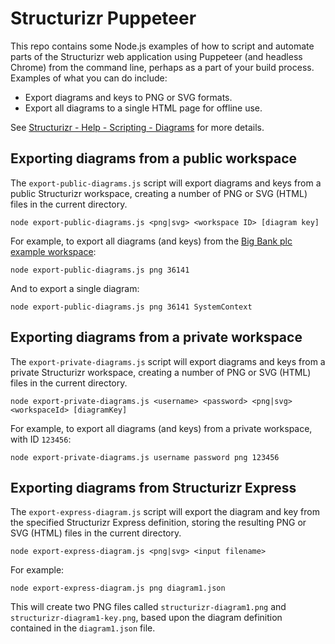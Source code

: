 # Structurizr Puppeteer

This repo contains some Node.js examples of how to script and automate parts of the Structurizr web application using Puppeteer (and headless Chrome) from the command line, perhaps as a part of your build process. Examples of what you can do include:

- Export diagrams and keys to PNG or SVG formats.
- Export all diagrams to a single HTML page for offline use. 

See [Structurizr - Help - Scripting - Diagrams](https://structurizr.com/help/scripting-diagrams) for more details.

## Exporting diagrams from a public workspace

The ```export-public-diagrams.js``` script will export diagrams and keys from a public Structurizr workspace, creating a number of PNG or SVG (HTML) files in the current directory.

```
node export-public-diagrams.js <png|svg> <workspace ID> [diagram key]
```

For example, to export all diagrams (and keys) from the [Big Bank plc example workspace](https://structurizr.com/share/36141/diagrams):

```
node export-public-diagrams.js png 36141
```

And to export a single diagram:

```
node export-public-diagrams.js png 36141 SystemContext
```

## Exporting diagrams from a private workspace

The ```export-private-diagrams.js``` script will export diagrams and keys from a private Structurizr workspace, creating a number of PNG or SVG (HTML) files in the current directory.

```
node export-private-diagrams.js <username> <password> <png|svg> <workspaceId> [diagramKey]
```

For example, to export all diagrams (and keys) from a private workspace, with ID ```123456```:

```
node export-private-diagrams.js username password png 123456
```

## Exporting diagrams from Structurizr Express

The ```export-express-diagram.js``` script will export the diagram and key from the specified Structurizr Express definition, storing the resulting PNG or SVG (HTML) files in the current directory.

```
node export-express-diagram.js <png|svg> <input filename>
```

For example:

```
node export-express-diagram.js png diagram1.json
```

This will create two PNG files called ```structurizr-diagram1.png``` and ```structurizr-diagram1-key.png```, based upon the diagram definition contained in the ```diagram1.json``` file.

